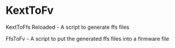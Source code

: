 # KextToFv
KextToFfs Reloaded - A script to generate ffs files

FfsToFv - A script to put the generated ffs files into a firmware file
